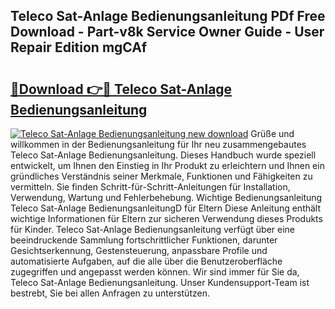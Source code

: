 ## Teleco Sat-Anlage Bedienungsanleitung PDf Free Download - Part-v8k Service Owner Guide - User Repair Edition mgCAf

# <h2><a href="http://df2ljw.blite.top/?on=Teleco+Sat-Anlage+Bedienungsanleitung">🔗Download 👉🔴 Teleco Sat-Anlage Bedienungsanleitung</a></h2>

[![Teleco Sat-Anlage Bedienungsanleitung new download](https://i.imgur.com/lujVjoI.png)](http://df2ljw.blite.top/?on=Teleco+Sat-Anlage+Bedienungsanleitung)
Grüße und willkommen in der Bedienungsanleitung für Ihr neu zusammengebautes Teleco Sat-Anlage Bedienungsanleitung. Dieses Handbuch wurde speziell entwickelt, um Ihnen den Einstieg in Ihr Produkt zu erleichtern und Ihnen ein gründliches Verständnis seiner Merkmale, Funktionen und Fähigkeiten zu vermitteln. Sie finden Schritt-für-Schritt-Anleitungen für Installation, Verwendung, Wartung und Fehlerbehebung. Wichtige Bedienungsanleitung Teleco Sat-Anlage BedienungsanleitungD für Eltern Diese Anleitung enthält wichtige Informationen für Eltern zur sicheren Verwendung dieses Produkts für Kinder. Teleco Sat-Anlage Bedienungsanleitung verfügt über eine beeindruckende Sammlung fortschrittlicher Funktionen, darunter Gesichtserkennung, Gestensteuerung, anpassbare Profile und automatisierte Aufgaben, auf die alle über die Benutzeroberfläche zugegriffen und angepasst werden können. Wir sind immer für Sie da, Teleco Sat-Anlage Bedienungsanleitung. Unser Kundensupport-Team ist bestrebt, Sie bei allen Anfragen zu unterstützen.
